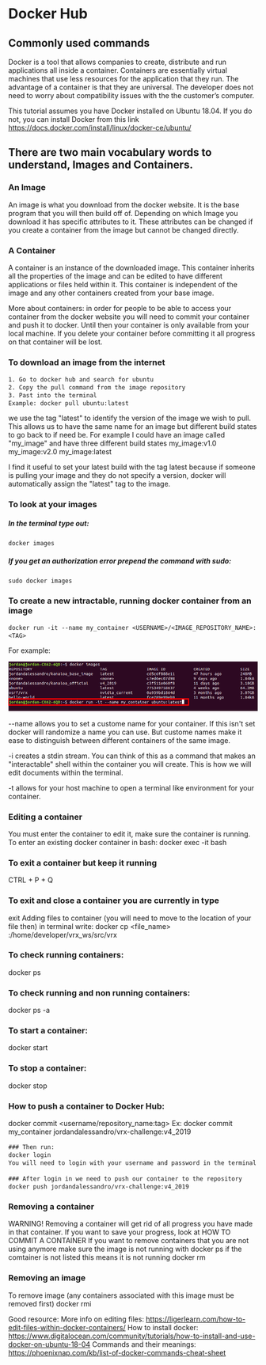 # Docker Hub
## Commonly used commands
Docker is a tool that allows companies to create, distribute and run applications all inside a container. Containers are essentially virtual machines that use less resources for the application that they run. The advantage of a container is that they are universal. The developer does not need to worry about compatibility issues with the the customer’s computer.

This tutorial assumes you have Docker installed on Ubuntu 18.04.
If you do not, you can install Docker from this link https://docs.docker.com/install/linux/docker-ce/ubuntu/

## There are two main vocabulary words to understand, Images and Containers. 
### An Image 
An image is what you download from the docker website. It is the base program that you will then build off of. Depending on which Image you download it has specific attributes to it. These attributes can be changed if you create a container from the image but cannot be changed directly. 

### A Container
A container is an instance of the downloaded image. This container inherits all the properties of the image and can be edited to have different applications or files held within it. This container is independent of the image and any other containers created from your base image.

More about containers: in order for people to be able to access your container from the docker website you will need to commit your container and push it to docker. Until then your container is only available from your local machine. If you delete your container before committing it all progress on that container will be lost.  

### To download an image from the internet
	1. Go to docker hub and search for ubuntu
	2. Copy the pull command from the image repository
	3. Past into the terminal
	Example: docker pull ubuntu:latest

we use the tag "latest" to identify the version of the image we wish to pull. This allows us to have the same name for an image but different build states to go back to if need be. For example I could have an image called "my_image" and have three different build states my_image:v1.0   my_image:v2.0   my_image:latest

I find it useful to set your latest build with the tag latest because if someone is pulling your image and they do not specify a version, docker will automatically assign the "latest" tag to the image.

### To look at your images
##### In the terminal type out:
	docker images
##### If you get an authorization error prepend the command with sudo:
	sudo docker images

### To create a new intractable, running docker container from an image
	docker run -it --name my_container <USERNAME>/<IMAGE_REPOSITORY_NAME>:<TAG>
For example:

![Image of above command in terminal](https://github.com/JordanDalessandro/Images/blob/master/docker_images.png)


--name allows you to set a custome name for your container. If this isn't set docker will randomize a name you can use. But custome names make it ease to distinguish between different containers of the same image.

-i creates a stdin stream. You can think of this as a command that makes an "interactable" shell within the container you will create. This is how we will edit documents within the terminal. 

-t allows for your host machine to open a terminal like environment for your container.



### Editing a container
You must enter the container to edit it, make sure the container is running. To enter an existing docker container in bash:
docker exec -it <container name> bash 

### To exit a container but keep it running
CTRL + P + Q

### To exit and close a container you are currently in type
exit
Adding files to container (you will need to move to the location of your file then) in terminal write: 
docker cp <file_name> <container ID>:/home/developer/vrx_ws/src/vrx


### To check running containers:
docker ps

### To check running and non running containers:
docker ps -a

### To start a container:
docker start <Container ID>

### To stop a container:
docker stop <Container ID>

### How to push a container to Docker Hub:
docker commit <Container ID> <username/repository_name:tag>
Ex: docker commit my_container jordandalessandro/vrx-challenge:v4_2019

	### Then run:
	docker login
	You will need to login with your username and password in the terminal

	### After login in we need to push our container to the repository
	docker push jordandalessandro/vrx-challenge:v4_2019


### Removing a container
WARNING! Removing a container will get rid of all progress you have made in that container.
If you want to save your progress, look at HOW TO COMMIT A CONTAINER
If you want to remove containers that you are not using anymore make sure the image is not running with docker ps if the comtainer is not listed this means it is not running
docker rm <Container ID>


### Removing an image
To remove image (any containers associated with this image must be removed first)
docker rmi <Image ID>

Good resource: 
	More info on editing files: https://ligerlearn.com/how-to-edit-files-within-docker-containers/
	How to install docker: https://www.digitalocean.com/community/tutorials/how-to-install-and-use-docker-on-ubuntu-18-04
	Commands and their meanings: https://phoenixnap.com/kb/list-of-docker-commands-cheat-sheet

